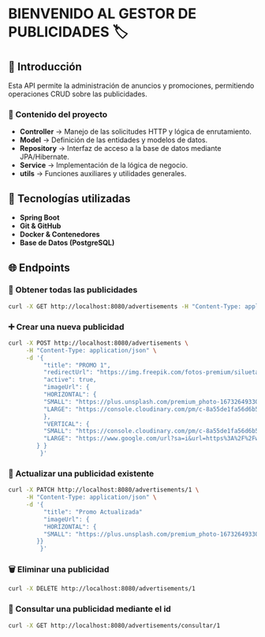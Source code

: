 # BIENVENIDO AL GESTOR DE PUBLICIDADES 🏷️ 
## 📌 Introducción
Esta API permite la administración de anuncios y promociones, permitiendo operaciones CRUD sobre las publicidades.  
### 📂 Contenido del proyecto
* **Controller** → Manejo de las solicitudes HTTP y lógica de enrutamiento.
* **Model** → Definición de las entidades y modelos de datos.
* **Repository** → Interfaz de acceso a la base de datos mediante JPA/Hibernate.
* **Service** → Implementación de la lógica de negocio.  
* **utils** → Funciones auxiliares y utilidades generales.
## 🚀 Tecnologías utilizadas
- **Spring Boot**  
- **Git & GitHub**  
- **Docker & Contenedores**  
- **Base de Datos (PostgreSQL)**
## 🌐 Endpoints
### 📌 Obtener todas las publicidades  
```bash
curl -X GET http://localhost:8080/advertisements -H "Content-Type: application/json"
```
### ➕ Crear una nueva publicidad 
```bash
curl -X POST http://localhost:8080/advertisements \
     -H "Content-Type: application/json" \
     -d '{
          "title": "PROMO 1",
          "redirectUrl": "https://img.freepik.com/fotos-premium/silueta-hombre-plano-fondo-luna_273003-4451.jpg",
          "active": true,
          "imageUrl": {
          "HORIZONTAL": {
          "SMALL": "https://plus.unsplash.com/premium_photo-1673264933056-8f2f9c87742f?fm=jpg&q=60&w=3000&ixlib=rb-4.0.3&ixid=M3wxMjA3fDB8MHxzZWFyY2h8MXx8aW0lQzMlQTFnZW5lcyUyMGJvbml0YXN8ZW58MHx8MHx8fDA%3D",
          "LARGE": "https://console.cloudinary.com/pm/c-8a55de1fa56d6b51ce0177c07b23c5/media-explorer?assetId=398dc9ee3a782d89acce102de96f1584"
          },
          "VERTICAL": {
          "SMALL": "https://console.cloudinary.com/pm/c-8a55de1fa56d6b51ce0177c07b23c5/media-explorer?assetId=43ab4d555986a67e19179ba4efa3ec17",
          "LARGE": "https://www.google.com/url?sa=i&url=https%3A%2F%2Fwww.pixelcut.ai%2Fes%2Fexpandir-imagen-con-ia&psig=AOvVaw3kyN42n5YcdBjm1KTs6VkG&ust=1740864302812000&source=images&cd=vfe&opi=89978449&ved=0CBQQjRxqFwoTCLDqoP6j54sDFQAAAAAdAAAAABAE"
        } }
         }'
```
### 📝 Actualizar una publicidad existente
```bash
curl -X PATCH http://localhost:8080/advertisements/1 \
     -H "Content-Type: application/json" \
     -d '{
          "title": "Promo Actualizada"
          "imageUrl": {
          "HORIZONTAL": {
          "SMALL": "https://plus.unsplash.com/premium_photo-1673264933056-8f2f9c87742f?fm=jpg&q=60&w=3000&ixlib=rb-4.0.3&ixid=M3wxMjA3fDB8MHxzZWFyY2h8MXx8aW0lQzMlQTFnZW5lcyUyMGJvbml0YXN8ZW58MHx8MHx8fDA%3D"
        }}
         }'
```
### 🗑️ Eliminar una publicidad
```bash
curl -X DELETE http://localhost:8080/advertisements/1
```
### 📌 Consultar una publicidad mediante el id
```bash
curl -X GET http://localhost:8080/advertisements/consultar/1
```

